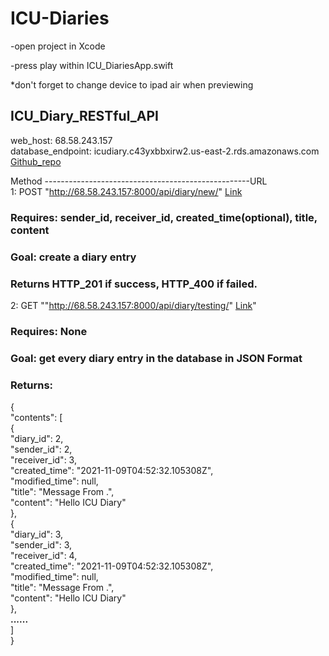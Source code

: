 # ICU-Diaries

-open project in Xcode


-press play within ICU_DiariesApp.swift

*don't forget to change device to ipad air when previewing


## **ICU_Diary_RESTful_API**  
web_host: 68.58.243.157  
database_endpoint: icudiary.c43yxbbxirw2.us-east-2.rds.amazonaws.com  
[Github_repo](https://github.com/slingjun/ICU_Diary_REST_Services)  

Method ---------------------------------------------------URL  
1: POST                  "http://68.58.243.157:8000/api/diary/new/"  [Link](http://68.58.243.157:8000/api/diary/new/)  
### Requires: sender_id, receiver_id, created_time(optional), title, content  
### Goal: create a diary entry  
### Returns HTTP_201 if success, HTTP_400 if failed.
  
2: GET                   ""http://68.58.243.157:8000/api/diary/testing/" [Link](http://68.58.243.157:8000/api/diary/testing/)"  
### Requires: None  
### Goal: get every diary entry in the database in **JSON Format**  
### Returns:   
{  
    "contents": [  
        {  
            "diary_id": 2,  
            "sender_id": 2,  
            "receiver_id": 3,  
            "created_time": "2021-11-09T04:52:32.105308Z",  
            "modified_time": null,  
            "title": "Message From .",  
            "content": "Hello ICU Diary"  
        },  
        {  
            "diary_id": 3,  
            "sender_id": 3,  
            "receiver_id": 4,  
            "created_time": "2021-11-09T04:52:32.105308Z",  
            "modified_time": null,  
            "title": "Message From .",  
            "content": "Hello ICU Diary"  
        },  
        **......**  
    ]  
}  
